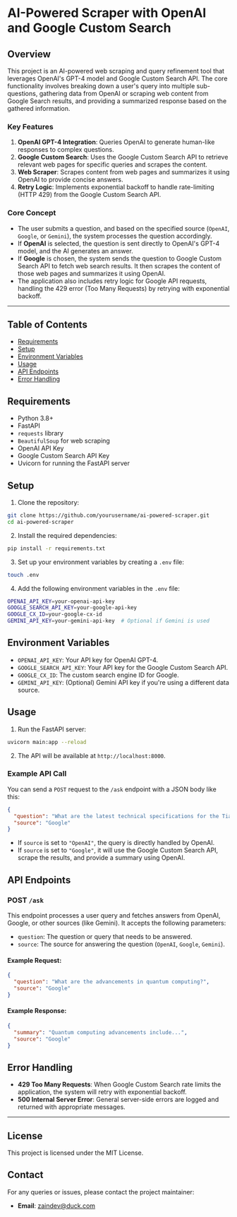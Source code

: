 # AI-Powered Scraper with OpenAI and Google Custom Search

## Overview

This project is an AI-powered web scraping and query refinement tool that leverages OpenAI's GPT-4 model and Google Custom Search API. The core functionality involves breaking down a user's query into multiple sub-questions, gathering data from OpenAI or scraping web content from Google Search results, and providing a summarized response based on the gathered information.

### Key Features

1. **OpenAI GPT-4 Integration**: Queries OpenAI to generate human-like responses to complex questions.
2. **Google Custom Search**: Uses the Google Custom Search API to retrieve relevant web pages for specific queries and scrapes the content.
3. **Web Scraper**: Scrapes content from web pages and summarizes it using OpenAI to provide concise answers.
4. **Retry Logic**: Implements exponential backoff to handle rate-limiting (HTTP 429) from the Google Custom Search API.

### Core Concept

- The user submits a question, and based on the specified source (`OpenAI`, `Google`, or `Gemini`), the system processes the question accordingly.
- If **OpenAI** is selected, the question is sent directly to OpenAI's GPT-4 model, and the AI generates an answer.
- If **Google** is chosen, the system sends the question to Google Custom Search API to fetch web search results. It then scrapes the content of those web pages and summarizes it using OpenAI.
- The application also includes retry logic for Google API requests, handling the 429 error (Too Many Requests) by retrying with exponential backoff.

---

## Table of Contents

- [Requirements](#requirements)
- [Setup](#setup)
- [Environment Variables](#environment-variables)
- [Usage](#usage)
- [API Endpoints](#api-endpoints)
- [Error Handling](#error-handling)

## Requirements

- Python 3.8+
- FastAPI
- `requests` library
- `BeautifulSoup` for web scraping
- OpenAI API Key
- Google Custom Search API Key
- Uvicorn for running the FastAPI server

## Setup

1. Clone the repository:

```bash
git clone https://github.com/yourusername/ai-powered-scraper.git
cd ai-powered-scraper
```

2. Install the required dependencies:

```bash
pip install -r requirements.txt
```

3. Set up your environment variables by creating a `.env` file:

```bash
touch .env
```

4. Add the following environment variables in the `.env` file:

```bash
OPENAI_API_KEY=your-openai-api-key
GOOGLE_SEARCH_API_KEY=your-google-api-key
GOOGLE_CX_ID=your-google-cx-id
GEMINI_API_KEY=your-gemini-api-key  # Optional if Gemini is used
```

## Environment Variables

- `OPENAI_API_KEY`: Your API key for OpenAI GPT-4.
- `GOOGLE_SEARCH_API_KEY`: Your API key for the Google Custom Search API.
- `GOOGLE_CX_ID`: The custom search engine ID for Google.
- `GEMINI_API_KEY`: (Optional) Gemini API key if you're using a different data source.

## Usage

1. Run the FastAPI server:

```bash
uvicorn main:app --reload
```

2. The API will be available at `http://localhost:8000`.

### Example API Call

You can send a `POST` request to the `/ask` endpoint with a JSON body like this:

```json
{
  "question": "What are the latest technical specifications for the Tiangong robot?",
  "source": "Google"
}
```

- If `source` is set to `"OpenAI"`, the query is directly handled by OpenAI.
- If `source` is set to `"Google"`, it will use the Google Custom Search API, scrape the results, and provide a summary using OpenAI.

## API Endpoints

### POST `/ask`

This endpoint processes a user query and fetches answers from OpenAI, Google, or other sources (like Gemini). It accepts the following parameters:

- `question`: The question or query that needs to be answered.
- `source`: The source for answering the question (`OpenAI`, `Google`, `Gemini`).

#### Example Request:

```json
{
  "question": "What are the advancements in quantum computing?",
  "source": "Google"
}
```

#### Example Response:

```json
{
  "summary": "Quantum computing advancements include...",
  "source": "Google"
}
```

## Error Handling

- **429 Too Many Requests**: When Google Custom Search rate limits the application, the system will retry with exponential backoff.
- **500 Internal Server Error**: General server-side errors are logged and returned with appropriate messages.

---

## License

This project is licensed under the MIT License.

## Contact

For any queries or issues, please contact the project maintainer:

- **Email**: [zaindev@duck.com](zaindev@duck.com)
